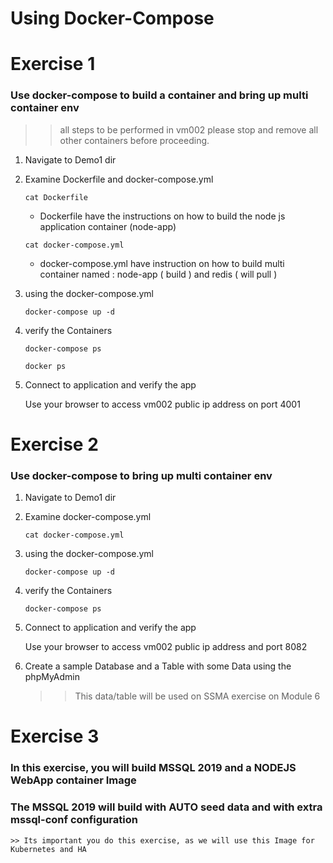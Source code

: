 # Using Docker-Compose

# Exercise 1 
### Use docker-compose to build a container and bring up multi container env
>> all steps to be performed in vm002 
>> please stop and remove all other containers before proceeding. 


1. Navigate to Demo1 dir

2. Examine Dockerfile and docker-compose.yml 

    `cat Dockerfile` 

    * Dockerfile have the instructions on how to build the node js application container (node-app)

    `cat docker-compose.yml` 

    * docker-compose.yml have instruction on how to build multi container named :  node-app ( build )  and redis ( will pull )

3. using the docker-compose.yml

    `docker-compose up -d`

4. verify the Containers 

    `docker-compose ps` 

    `docker ps` 

5. Connect to application and verify the app

    Use your browser to access vm002 public ip address on port 4001 

# Exercise 2
### Use docker-compose to bring up multi container env

1. Navigate to Demo1 dir

2. Examine docker-compose.yml 

    `cat docker-compose.yml` 

3. using the docker-compose.yml

    `docker-compose up -d`

4. verify the Containers 

    `docker-compose ps` 

5. Connect to application and verify the app

    Use your browser to access vm002 public ip address and port 8082

6. Create a sample Database and a Table with some Data using the phpMyAdmin 
   >> This data/table will be used on SSMA exercise on Module 6

# Exercise 3
### In this exercise, you will build MSSQL 2019 and a NODEJS WebApp container Image 
### The MSSQL 2019 will build with AUTO seed data and with extra mssql-conf configuration 
    >> Its important you do this exercise, as we will use this Image for Kubernetes and HA

